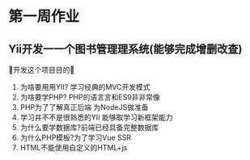 # 第一周作业
## Yii开发⼀一个图书管理理系统(能够完成增删改查)
🍎开发这个项⽬目的🍎
1. 为啥要⽤用YII? 学习经典的MVC开发模式 
2. 为啥要学PHP? PHP的语⾔言和ES9⾮非常像 
3. PHP为了了解真正后端 为NodeJS做准备 
4. 学习并不不是很熟悉的YII 能够取学习新框架能⼒
5. 为什么要学数据库?前端已经具备完整数据库 
6. 为什么PHP模板?为了学习Vue SSR 
7. HTML不能使⽤自定义的HTML+js
